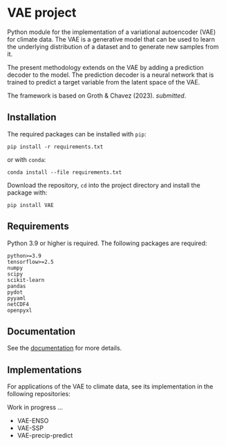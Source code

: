 # VAE project

Python module for the implementation of a variational autoencoder (VAE) for climate data. The VAE is a generative model that can be used to learn the underlying distribution of a dataset and to generate new samples from it.

The present methodology extends on the VAE by adding a prediction decoder to the model. The prediction decoder is a neural network that is trained to predict a target variable from the latent space of the VAE.

The framework is based on Groth & Chavez (2023). _submitted_.


## Installation

The required packages can be installed with `pip`:

``` shell
pip install -r requirements.txt
```

or with `conda`:

``` shell
conda install --file requirements.txt
```

Download the repository, `cd` into the project directory and install the package with:

```shell
pip install VAE
```

## Requirements

Python 3.9 or higher is required. The following packages are required:

```
python>=3.9
tensorflow>=2.5
numpy
scipy
scikit-learn
pandas
pydot
pyyaml
netCDF4
openpyxl
```

## Documentation

See the [documentation](https://andr-groth.github.io/VAE-project/) for more details.


## Implementations

For applications of the VAE to climate data, see its implementation in the following repositories:

Work in progress ...
- VAE-ENSO
- VAE-SSP
- VAE-precip-predict